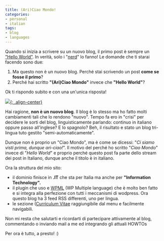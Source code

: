 ```yaml
---
title: (Ari)Ciao Mondo!
categories:
- personal
- italian
tags:
- blog
- languages
---
```

Quando si inizia a scrivere su un nuovo blog, il primo post è sempre un
["Hello World"](http://it.wikipedia.org/wiki/Hello_world). In verità, solo i
"[nerd](http://it.wikipedia.org/wiki/Nerd)" lo fanno! Le domande che ti starai
facendo sono due:

  1. Ma questo non è un nuovo blog. Perché stai scrivendo un post **come se fosse il primo**?
  2. Perché hai scritto **"(Ari)Ciao Mondo"** invece che **"Hello World"**?
  
Ok ti rispondo subito e con una un'unica risposta!

[![]({{site.url}}/images/Italy_flag.gif){: .align-center}]({{site.url}}/images/Italy_flag.gif)
  
Hai ragione, **non è un nuovo blog**. Il blog è lo stesso ma ho fatto molti
cambiamenti tali che lo rendono "nuovo". Tempo fa ero in "crisi" per decidere
le sorti del blog, linguisticamente parlando: continuo in italiano oppure
passo all'inglese? E lo spagnolo? Beh, il risultato e stato un blog tri-lingua
tuto gestito "semi-automaticamente".

Dunque non è proprio un "Ciao Mondo", ma è come se dicessi: "_Ci siamo visti
prima, dunque ari-ciao!_". Il motivo del perché ho scritto "_Ciao Mondo_"
invece di "_Hello World_" e proprio perché questo post fa parte dello stream
dei post in Italiano, dunque anche il titolo è in italiano.

Ora la struttura del mio sito:

  * il dominio finisce in **.IT** che sta per Italia ma anche per **"Information Technology".**
  * il plugin che uso e [WPML](http://wpml.org) (WP Multiple language) che è molto ben fatto e si integra alla perfezione con tutti i meccanismi di wodpress. Ora questo blog ha 3 feed RSS differenti, uno per lingua.
  * le sezione ([Curriculum Vitae]({{site.url}}/cv/) raggiungibile dal menu e facilmente navigabili.
  
Non mi resta che salutarti e ricordarti di partecipare attivamente al blog,
commentando o inviando mail a me ed integrando gli attuali HOWTOs

Per ora è tutto, a presto! :)
